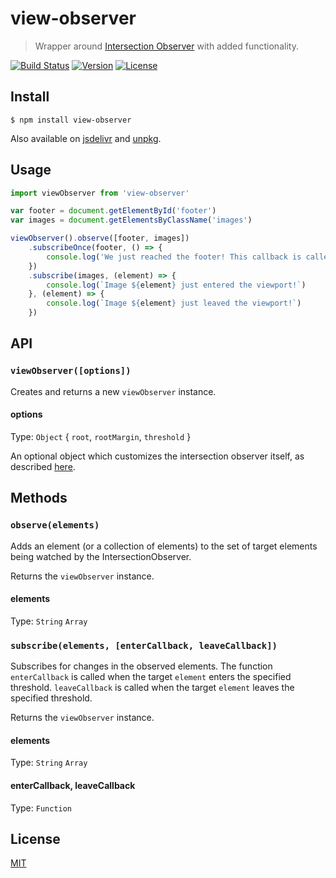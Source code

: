 # view-observer

> Wrapper around [Intersection Observer](https://developer.mozilla.org/en-US/docs/Web/API/IntersectionObserver) with added functionality.

[![Build Status](https://img.shields.io/circleci/project/migueljteixeira/view-observer/master.svg)](https://circleci.com/gh/migueljteixeira/view-observer/tree/master)
[![Version](https://img.shields.io/npm/v/view-observer.svg)](https://www.npmjs.com/package/view-observer)
[![License](https://img.shields.io/npm/l/view-observer.svg)](https://oss.ninja/mit/migueljteixeira)

## Install

```
$ npm install view-observer
```

Also available on [jsdelivr](https://cdn.jsdelivr.net/npm/view-observer) and [unpkg](https://unpkg.com/view-observer).

## Usage

```js
import viewObserver from 'view-observer'

var footer = document.getElementById('footer')
var images = document.getElementsByClassName('images')

viewObserver().observe([footer, images])
	.subscribeOnce(footer, () => {
		console.log('We just reached the footer! This callback is called only once')
	})
	.subscribe(images, (element) => {
		console.log(`Image ${element} just entered the viewport!`)
	}, (element) => {
		console.log(`Image ${element} just leaved the viewport!`)
	})
```

## API

### `viewObserver([options])`

Creates and returns a new `viewObserver` instance.

#### options

Type: `Object` { `root`, `rootMargin`, `threshold` }

An optional object which customizes the intersection observer itself, as described [here](https://developer.mozilla.org/en-US/docs/Web/API/IntersectionObserver/IntersectionObserver).

## Methods

### `observe(elements)`

Adds an element (or a collection of elements) to the set of target elements being watched by the IntersectionObserver.

Returns the `viewObserver` instance.

#### elements
Type: `String` `Array`

### `subscribe(elements, [enterCallback, leaveCallback])`

Subscribes for changes in the observed elements.
The function `enterCallback` is called when the target `element` enters the specified threshold. `leaveCallback` is called when the target `element` leaves the specified threshold.

Returns the `viewObserver` instance.

#### elements

Type: `String` `Array`

#### enterCallback, leaveCallback

Type: `Function`

## License

[MIT](https://oss.ninja/mit/migueljteixeira)